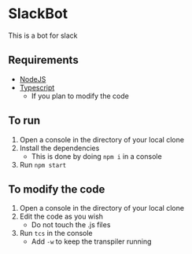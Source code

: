 # SlackBot
This is a bot for slack

## Requirements
* [NodeJS](https://nodejs.org/en/)
* [Typescript](https://www.typescriptlang.org/)
    * If you plan to modify the code

## To run
1. Open a console in the directory of your local clone
2. Install the dependencies
    - This is done by doing `npm i` in a console
3. Run `npm start`

## To modify the code
1. Open a console in the directory of your local clone
2. Edit the code as you wish
    - Do not touch the .js files
3. Run `tcs` in the console
    - Add `-w` to keep the transpiler running